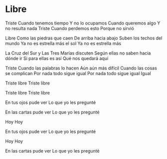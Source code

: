 # Libre

Triste
Cuando tenemos tiempo
Y no lo ocupamos
Cuando queremos algo
Y no resulta nada
Triste
Cuando perdemos esto
Porque no sirvió

Libre
Como las piedras que caen
De arriba hacia abajo
Suben los techos del mundo
Ya no es estrella más el sol
Ya no es estrella más

La Cruz del Sur y Las Tres Marías discuten
Según ellas no saben hacia dónde ir
Si para ellas es así
Qué nos quedará aquí

Triste
Cuando las palabras lo hacen
Aún aún más difícil
Cuando las cosas se complican
Por nada todo sigue igual
Por nada todo sigue igual
Igual

Triste libre
Triste libre

Triste libre
Triste libre

En tus ojos pude ver
Lo que yo les pregunté

En las cartas pude ver
Lo que yo les pregunté

Hoy
Hoy

En tus ojos pude ver
Lo que yo les pregunté

Hoy
Hoy

En las cartas pude ver
Lo que yo les pregunté
